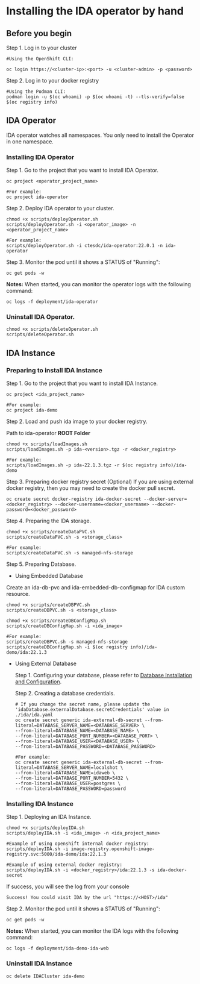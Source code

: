 # Installing the IDA operator by hand

## Before you begin

Step 1. Log in to your cluster

```
#Using the OpenShift CLI:

oc login https://<cluster-ip>:<port> -u <cluster-admin> -p <password>
```

Step 2. Log in to your docker registry

```
#Using the Podman CLI:
podman login -u $(oc whoami) -p $(oc whoami -t) --tls-verify=false $(oc registry info)
```

## IDA Operator

IDA operator watches all namespaces. You only need to install the Operator in one namespace.

### Installing IDA Operator

Step 1. Go to the project that you want to install IDA Operator.

```
oc project <operator_project_name>

#For example:
oc project ida-operator
```

Step 2. Deploy IDA operator to your cluster.

```
chmod +x scripts/deployOperator.sh
scripts/deployOperator.sh -i <operator_image> -n <operator_project_name>

#For example:
scripts/deployOperator.sh -i ctesdc/ida-operator:22.0.1 -n ida-operator
```

Step 3. Monitor the pod until it shows a STATUS of "Running":

```
oc get pods -w
```

**Notes:** When started, you can monitor the operator logs with the following command:

```
oc logs -f deployment/ida-operator
```

### Uninstall IDA Operator.

```
chmod +x scripts/deleteOperator.sh
scripts/deleteOperator.sh
```

## IDA Instance

### Preparing to install IDA Instance

Step 1. Go to the project that you want to install IDA Instance.

```
oc project <ida_project_name>

#For example:
oc project ida-demo
```

Step 2. Load and push ida image to your docker registry.

Path to ida-operator **ROOT Folder**

```
chmod +x scripts/loadImages.sh
scripts/loadImages.sh -p ida-<version>.tgz -r <docker_registry>

#For example:
scripts/loadImages.sh -p ida-22.1.3.tgz -r $(oc registry info)/ida-demo
```

Step 3. Preparing docker registry secret (Optional)
If you are using external docker registry, then you may need to create the docker pull secret.
```
oc create secret docker-registry ida-docker-secret --docker-server=<docker_registry> --docker-username=<docker_username> --docker-password=<docker_password>
```

Step 4. Preparing the IDA storage.

```
chmod +x scripts/createDataPVC.sh
scripts/createDataPVC.sh -s <storage_class>

#For example:
scripts/createDataPVC.sh -s managed-nfs-storage
```

Step 5. Preparing Database.

- Using Embedded Database

Create an ida-db-pvc and ida-embedded-db-configmap for IDA custom resource.

```
chmod +x scripts/createDBPVC.sh
scripts/createDBPVC.sh -s <storage_class>

chmod +x scripts/createDBConfigMap.sh
scripts/createDBConfigMap.sh -i <ida_image>

#For example:
scripts/createDBPVC.sh -s managed-nfs-storage
scripts/createDBConfigMap.sh -i $(oc registry info)/ida-demo/ida:22.1.3
```

- Using External Database

  Step 1. Configuring your database, please refer to [Database Installation and Configuration](https://sdc-china.github.io/IDA-doc/installation/installation-db.html#install-and-configure-postgres-db).

  Step 2. Creating a database credentials.

  ```
  # If you change the secret name, please update the 'idaDatabase.externalDatabase.secretCredentials' value in ./ida/ida.yaml
  oc create secret generic ida-external-db-secret --from-literal=DATABASE_SERVER_NAME=<DATABASE_SERVER> \
  --from-literal=DATABASE_NAME=<DATABASE_NAME> \
  --from-literal=DATABASE_PORT_NUMBER=<DATABASE_PORT> \
  --from-literal=DATABASE_USER=<DATABASE_USER> \
  --from-literal=DATABASE_PASSWORD=<DATABASE_PASSWORD>

  #For example:
  oc create secret generic ida-external-db-secret --from-literal=DATABASE_SERVER_NAME=localshot \
  --from-literal=DATABASE_NAME=idaweb \
  --from-literal=DATABASE_PORT_NUMBER=5432 \
  --from-literal=DATABASE_USER=postgres \
  --from-literal=DATABASE_PASSWORD=password
  ```

### Installing IDA Instance

Step 1. Deploying an IDA Instance.

```
chmod +x scripts/deployIDA.sh
scripts/deployIDA.sh -i <ida_image> -n <ida_project_name>

#Example of using openshift internal docker registry:
scripts/deployIDA.sh -i image-registry.openshift-image-registry.svc:5000/ida-demo/ida:22.1.3

#Example of using external docker registry:
scripts/deployIDA.sh -i <docker_registry>/ida:22.1.3 -s ida-docker-secret
```

If success, you will see the log from your console
```
Success! You could visit IDA by the url "https://<HOST>/ida"
```

Step 2. Monitor the pod until it shows a STATUS of "Running":

```
oc get pods -w
```

**Notes:** When started, you can monitor the IDA logs with the following command:

```
oc logs -f deployment/ida-demo-ida-web
```

### Uninstall IDA Instance

```
oc delete IDACluster ida-demo
```
